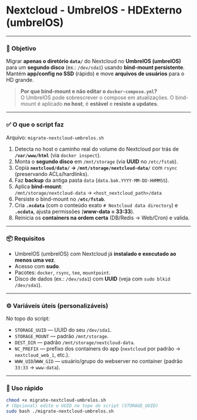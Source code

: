 # Nextcloud - UmbrelOS - HDExterno (umbrelOS)


---

### 🎯 Objetivo
Migrar **apenas o diretório `data/`** do Nextcloud no **UmbrelOS (umbrelOS)** para um **segundo disco** (ex.: `/dev/sda1`) usando **bind-mount persistente**.  
Mantém **app/config no SSD** (rápido) e move **arquivos de usuários** para o HD grande.

> **Por que bind-mount e não editar o `docker-compose.yml`?**  
> O UmbrelOS pode sobrescrever o compose em atualizações. O bind-mount é aplicado **no host**, é **estável** e **resiste a updates**.

---

### ✅ O que o script faz
Arquivo: `migrate-nextcloud-umbrelos.sh`

1. Detecta no host o caminho real do volume do Nextcloud por trás de **`/var/www/html`** (via `docker inspect`).
2. Monta o **segundo disco** em `/mnt/storage` (via **UUID** no `/etc/fstab`).
3. Copia **`nextcloud/data/` → `/mnt/storage/nextcloud-data/`** com `rsync` (preservando ACLs/hardlinks).
4. Faz **backup** da antiga pasta `data` (`data.bak.YYYY-MM-DD-HHMMSS`).
5. Aplica **bind-mount**:  
   `/mnt/storage/nextcloud-data` → `<host_nextcloud_path>/data`
6. Persiste o bind-mount no **`/etc/fstab`**.
7. Cria **`.ncdata`** (com o conteúdo exato `# Nextcloud data directory`) e **`.ocdata`**, ajusta permissões (**www-data = 33:33**).
8. Reinicia os **containers na ordem certa** (DB/Redis → Web/Cron) e valida.

---

### 📦 Requisitos
- UmbrelOS (umbrelOS) com Nextcloud já **instalado e executado ao menos uma vez**.
- Acesso com **sudo**.
- Pacotes: `docker`, `rsync`, `tee`, `mountpoint`.
- Disco de dados (ex.: `/dev/sda1`) com **UUID** (veja com `sudo blkid /dev/sda1`).

---

### ⚙️ Variáveis úteis (personalizáveis)
No topo do script:
- `STORAGE_UUID` — UUID do seu `/dev/sda1`.
- `STORAGE_MOUNT` — padrão `/mnt/storage`.
- `DEST_DIR` — padrão `/mnt/storage/nextcloud-data`.
- `NC_PREFIX` — prefixo dos containers do app (`nextcloud` por padrão → `nextcloud_web_1`, etc.).
- `WWW_UID`/`WWW_GID` — usuário/grupo do webserver no container (padrão `33:33` → `www-data`).

---

### 🚀 Uso rápido
```bash
chmod +x migrate-nextcloud-umbrelos.sh
# (Opcional) edite o UUID no topo do script (STORAGE_UUID)
sudo bash ./migrate-nextcloud-umbrelos.sh

